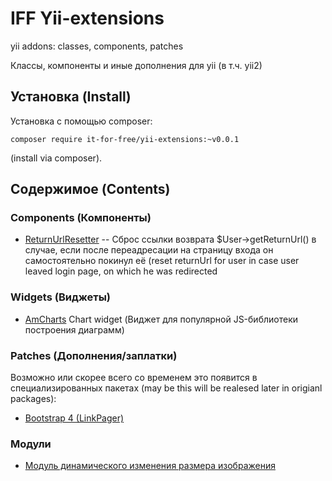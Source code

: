 # IFF Yii-extensions
yii addons: classes, components, patches

Классы, компоненты и иные дополнения для yii (в т.ч. yii2)

## Установка (Install)

Установка с помощью composer:

```
composer require it-for-free/yii-extensions:~v0.0.1
```
(install via composer).

## Содержимое (Contents)

### Components (Компоненты)

* [ReturnUrlResetter](src/Yii2/Component/ReturnUrl/README.md) -- Сброс ссылки возврата $User->getReturnUrl() в случае, 
если после переадресации на страницу входа он самостоятельно покинул её 
(reset returnUrl for user in case user leaved login page,
 on which he was redirected


### Widgets (Виджеты)

* [AmCharts](src/Yii2/Widget/AmCharts/README.md) Chart widget (Виджет для популярной JS-библиотеки построения диаграмм)

### Patches (Дополнения/заплатки)

 Возможно или скорее всего со временем это появится в специализированных пакетах 
(may be this will be realesed later in origianl packages):
* [Bootstrap 4 (LinkPager)](src/Yii2/bootstrap4/README.md)


### Модули

* [Модуль динамического изменения размера изображения](src/Yii2/Module/README.md)
